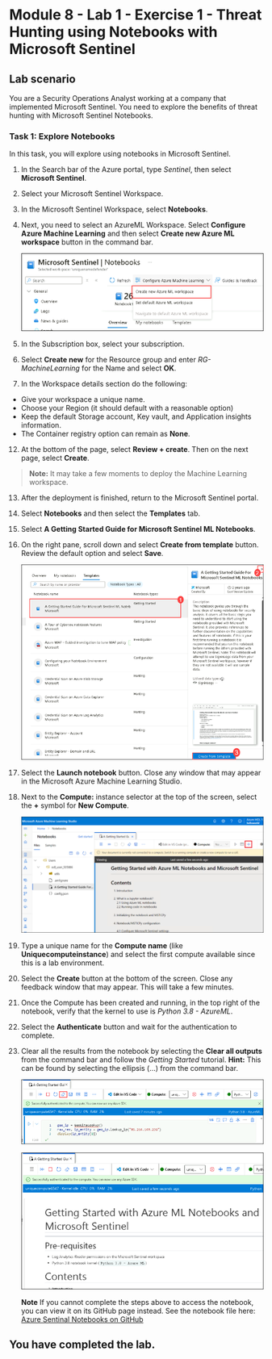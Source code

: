 # Module 8 - Lab 1 - Exercise 1 - Threat Hunting using Notebooks with Microsoft Sentinel

## Lab scenario

You are a Security Operations Analyst working at a company that implemented Microsoft Sentinel. You need to explore the benefits of threat hunting with Microsoft Sentinel Notebooks.


### Task 1: Explore Notebooks

In this task, you will explore using notebooks in Microsoft Sentinel.

1. In the Search bar of the Azure portal, type *Sentinel*, then select **Microsoft Sentinel**.

1. Select your Microsoft Sentinel Workspace.

7. In the Microsoft Sentinel Workspace, select **Notebooks**.

8. Next, you need to select an AzureML Workspace. Select **Configure Azure Machine Learning** and then select  **Create new Azure ML workspace** button in the command bar.

    ![Picture 1](../Media/m18.png)

9. In the Subscription box, select your subscription.

10. Select **Create new** for the Resource group and enter *RG-MachineLearning* for the Name and select **OK**. 

11.	In the Workspace details section do the following:

   - Give your workspace a unique name.
   - Choose your Region (it should default with a reasonable option)
   - Keep the default Storage account, Key vault, and Application insights information.
   - The Container registry option can remain as **None**.

12.	At the bottom of the page, select **Review + create**. Then on the next page, select **Create**. 

 >**Note:** It may take a few moments to deploy the Machine Learning workspace. 

13.	After the deployment is finished, return to the Microsoft Sentinel portal.

14. Select **Notebooks** and then select the **Templates** tab. 

15. Select **A Getting Started Guide for Microsoft Sentinel ML Notebooks**. 

16. On the right pane, scroll down and select **Create from template** button. Review the default option and select **Save**.

    ![Picture 1](../Media/m17.png)

18. Select the **Launch notebook** button. Close any window that may appear in the Microsoft Azure Machine Learning Studio.

19. Next to the **Compute:** instance selector at the top of the screen, select the **+** symbol for **New Compute**.

    ![](../Media/m19.png)

20. Type a unique name for the **Compute name** (like **Uniquecomputeinstance**) and select the first compute available since this is a lab environment. 

21. Select the **Create** button at the bottom of the screen. Close any feedback window that may appear. This will take a few minutes.

22. Once the Compute has been created and running, in the top right of the notebook, verify that the kernel to use is *Python 3.8 - AzureML*.

23. Select the **Authenticate** button and wait for the authentication to complete.

24. Clear all the results from the notebook by selecting the **Clear all outputs** from the command bar and follow the *Getting Started* tutorial. **Hint:** This can be found by selecting the ellipsis (...) from the command bar.

    ![Picture 1](../Media/m16.png)

    ![Picture 1](../Media/m15.png)

    **Note** If you cannot complete the steps above to access the notebook, you can view it on its GitHub page instead.  See the notebook file here: [Azure Sentinal Notebooks on GitHub](https://github.com/Azure/Azure-Sentinel-Notebooks/blob/8122bca32387d60a8ee9c058ead9d3ab8f4d61e6/A%20Getting%20Started%20Guide%20For%20Azure%20Sentinel%20ML%20Notebooks.ipynb) 

## You have completed the lab.
